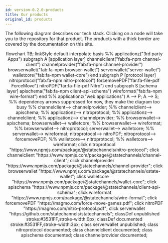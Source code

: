```yaml
---
id: version-0.2.0-products
title: Our products
original_id: products
---
```


The following diagram describes our tech stack. Clicking on a node will take you to the repository for that product. The products with a thick border are covered by the documentation on this site.

<div class="mermaid" align="center">
flowchart TB;
linkStyle default interpolate basis
%% applicationz("3rd party Apps")
subgraph A [application layer]
channelclient("fab:fa-npm channel-client")
channelprovider("fab:fa-npm channel-provider")
browserwallet("fab:fa-npm browser-wallet")
serverwallet("server-wallet")
walletcore("fab:fa-npm wallet-core")
end
subgraph P [protocol layer]
nitroprotocol("fab:fa-npm nitro-protocol")
forcemovePDF("far:fa-file-pdf ForceMove")
nitroPDF("far:fa-file-pdf Nitro")
end
subgraph S [schema layer]
apischema("fab:fa-npm client-api-schema")
wireformat("fab:fa-npm wire-format")
end
%% applicationz("web applications")
A --> P;
A --> S;
%% dependency arrows suppressed for now, they make the diagram too busy
%% channelclient--> channelprovider;
%% channelclient--> apischema;
%% applicationz--> nitroprotocol;
%% applicationz--> channelclient;
%% applicationz--> channelprovider;
%% browserwallet--> apischema;
browserwallet--> walletcore;
%% browserwallet--> wireformat;
%% browserwallet--> nitroprotocol;
serverwallet--> walletcore;
%% serverwallet--> wireformat;
nitroprotocol--> nitroPDF;
nitroprotocol--> forcemovePDF;
%% walletcore--> nitroprotocol;
%% walletcore--> wireformat;
click nitroprotocol "https://www.npmjs.com/package/@statechannels/nitro-protocol";
click channelclient "https://www.npmjs.com/package/@statechannels/channel-client";
click channelprovider "https://www.npmjs.com/package/@statechannels/channel-provider";
click browserwallet "https://www.npmjs.com/package/@statechannels/xstate-wallet";
click walletcore "https://www.npmjs.com/package/@statechannels/wallet-core";
click apischema "https://www.npmjs.com/package/@statechannels/client-api-schema";
click wireformat "https://www.npmjs.com/package/@statechannels/wire-format";
click forcemovePDF "https://magmo.com/force-move-games.pdf";
click nitroPDF "https://magmo.com/nitro-protocol.pdf";
click serverwallet "https://github.com/statechannels/statechannels";
classDef unpublished stroke:#3531FF,stroke-width:0px;
classDef documented stroke:#3531FF,stroke-width:3px;
class serverwallet unpublished;
class nitroprotocol documented;
class channelclient documented;
class apischema documented;
class channelprovider documented;
</div>
